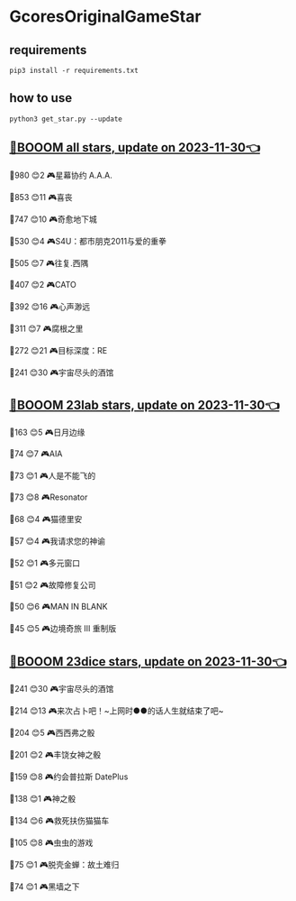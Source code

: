 # GcoresOriginalGameStar

## requirements
```
pip3 install -r requirements.txt
```

## how to use
```
python3 get_star.py --update
```

## [🔗BOOOM all stars, update on 2023-11-30👈](https://raw.githack.com/sichaozhang1112/GcoresOriginalGameStar/main/all.html) 
🌟980 😊2   🎮星幕协约 A.A.A.        

🌟853 😊11  🎮喜丧                 

🌟747 😊10  🎮奇愈地下城              

🌟530 😊4   🎮S4U：都市朋克2011与爱的重拳  

🌟505 😊7   🎮往复.西隅              

🌟407 😊2   🎮CATO               

🌟392 😊16  🎮心声渺远               

🌟311 😊7   🎮腐根之里               

🌟272 😊21  🎮目标深度：RE            

🌟241 😊30  🎮宇宙尽头的酒馆            

## [🔗BOOOM 23lab stars, update on 2023-11-30👈](https://raw.githack.com/sichaozhang1112/GcoresOriginalGameStar/main/23lab.html) 
🌟163 😊5   🎮日月边缘               

🌟74  😊7   🎮AIA                

🌟73  😊1   🎮人是不能飞的             

🌟73  😊8   🎮Resonator          

🌟68  😊4   🎮猫德里安               

🌟57  😊4   🎮我请求您的神谕            

🌟52  😊1   🎮多元窗口               

🌟51  😊2   🎮故障修复公司             

🌟50  😊6   🎮MAN IN BLANK       

🌟45  😊5   🎮边境奇旅 III 重制版       

## [🔗BOOOM 23dice stars, update on 2023-11-30👈](https://raw.githack.com/sichaozhang1112/GcoresOriginalGameStar/main/23dice.html) 
🌟241 😊30  🎮宇宙尽头的酒馆            

🌟214 😊13  🎮来次占卜吧！~上网时●●的话人生就结束了吧~

🌟204 😊5   🎮西西弗之骰              

🌟201 😊2   🎮丰饶女神之骰             

🌟159 😊8   🎮约会普拉斯 DatePlus     

🌟138 😊1   🎮神之骰                

🌟134 😊6   🎮救死扶伤猫猫车            

🌟105 😊8   🎮虫虫的游戏              

🌟75  😊1   🎮脱壳金蝉：故土难归          

🌟74  😊1   🎮黑墙之下               

